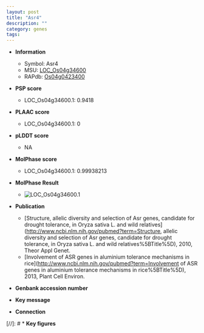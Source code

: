 ```yaml
---
layout: post
title: "Asr4"
description: ""
category: genes
tags: 
---
```


* **Information**  
    + Symbol: Asr4  
    + MSU: [LOC_Os04g34600](http://rice.plantbiology.msu.edu/cgi-bin/ORF_infopage.cgi?orf=LOC_Os04g34600)  
    + RAPdb: [Os04g0423400](http://rapdb.dna.affrc.go.jp/viewer/gbrowse_details/irgsp1?name=Os04g0423400)  

* **PSP score**  
    + LOC_Os04g34600.1: 0.9418 

* **PLAAC score**  
    + LOC_Os04g34600.1: 0 

* **pLDDT score**
    + NA


* **MolPhase score**
    + LOC_Os04g34600.1: 0.99938213

* **MolPhase Result**
    + ![LOC_Os04g34600.1](https://304243504.github.io/Pictures/LOC_Os04g/LOC_Os04g34600.1.png)

* **Publication**  
    + [Structure, allelic diversity and selection of Asr genes, candidate for drought tolerance, in Oryza sativa L. and wild relatives](http://www.ncbi.nlm.nih.gov/pubmed?term=Structure, allelic diversity and selection of Asr genes, candidate for drought tolerance, in Oryza sativa L. and wild relatives%5BTitle%5D), 2010, Theor Appl Genet.
    + [Involvement of ASR genes in aluminium tolerance mechanisms in rice](http://www.ncbi.nlm.nih.gov/pubmed?term=Involvement of ASR genes in aluminium tolerance mechanisms in rice%5BTitle%5D), 2013, Plant Cell Environ.

* **Genbank accession number**  

* **Key message**  

* **Connection**  

[//]: # * **Key figures**  


